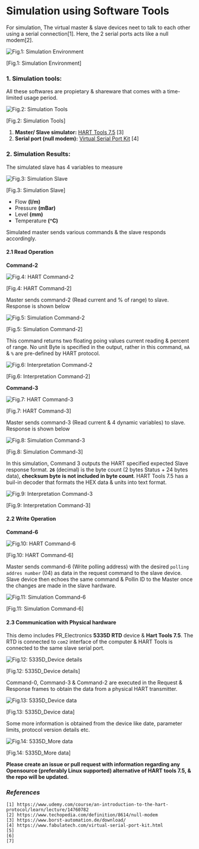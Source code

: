 # Simulation using Software Tools

For simulation, The virtual master & slave devices neet to talk to each other using a serial connection[1]. Here, the 2 serial ports acts like a null modem[2]. 

![Fig.1: Simulation Environment](https://github.com/biplabro/HART-Protocol-Internals/blob/main/02.%20Images/Simulation-Env.jpg)

[Fig.1: Simulation Environment]

### 1. Simulation tools:

All these softwares are propietary  & shareware that comes with a time-limited usage period.

![Fig.2: Simulation Tools](https://github.com/biplabro/HART-Protocol-Internals/blob/main/02.%20Images/Simulation%20Tools%20(Windows).jpg)

[Fig.2: Simulation Tools]

1. **Master/ Slave simulator:**  [HART Tools 7.5](https://www.borst-automation.de/download/) [3]
2. **Serial port (null modem):** [Virtual Serial Port Kit](https://www.fabulatech.com/virtual-serial-port-kit.html) [4]

### 2. Simulation Results:

The simulated slave has 4 variables to measure

![Fig.3: Simulation Slave](https://github.com/biplabro/HART-Protocol-Internals/blob/main/02.%20Images/Simulation-Slave.jpg)

[Fig.3: Simulation Slave]

- Flow **(l/m)**
- Pressure **(mBar)**
- Level **(mm)**
- Temperature **(^C)**

Simulated master sends various commands & the slave responds accordingly.

#### 2.1 Read Operation 

**Command-2**

![Fig.4: HART Command-2](https://github.com/biplabro/HART-Protocol-Internals/blob/main/02.%20Images/Command-2.jpg)

[Fig.4: HART Command-2]

Master sends command-2 (Read current and % of range) to slave. Response is shown below

![Fig.5: Simulation Command-2](https://github.com/biplabro/HART-Protocol-Internals/blob/main/02.%20Images/Simulation_Command-2_Hex.jpg)

[Fig.5: Simulation Command-2]

This command returns two floating poing values current reading & percent of range. No unit Byte is specified in the output, rather in this command, `mA` & `%` are pre-defined by HART protocol.

![Fig.6: Interpretation Command-2](https://github.com/biplabro/HART-Protocol-Internals/blob/main/02.%20Images/Simulation_Command-2_Formatted.jpg)

[Fig.6: Interpretation Command-2]

**Command-3**

![Fig.7: HART Command-3](https://github.com/biplabro/HART-Protocol-Internals/blob/main/02.%20Images/Command-3.jpg)

[Fig.7: HART Command-3]

Master sends command-3 (Read current & 4 dynamic variables) to slave. Response is shown below

![Fig.8: Simulation Command-3](https://github.com/biplabro/HART-Protocol-Internals/blob/main/02.%20Images/Simulation_Hexadecimal.jpg)

[Fig.8: Simulation Command-3]

In this simulation, Command 3 outputs the HART specified expected Slave response format. **`26`** (decimal) is the byte count (2 bytes Status + 24 bytes data), **checksum byte is not included in byte count**. HART Tools 7.5 has a buil-in decoder that formats the HEX data & units into text format.

![Fig.9: Interpretation Command-3](https://github.com/biplabro/HART-Protocol-Internals/blob/main/02.%20Images/Simulation_Decoded.jpg)

[Fig.9: Interpretation Command-3]

#### 2.2 Write Operation

**Command-6**

![Fig.10: HART Command-6](https://github.com/biplabro/HART-Protocol-Internals/blob/main/02.%20Images/Command-6.jpg)

[Fig.10: HART Command-6]

Master sends command-6 (Write polling address) with the desired `polling addres number` (04) as data in the request command to the slave device. Slave device then echoes the same command & Pollin ID to the Master once the changes are made in the slave hardware.

![Fig.11: Simulation Command-6](https://github.com/biplabro/HART-Protocol-Internals/blob/main/02.%20Images/Simulation_Command-6.jpg)

[Fig.11: Simulation Command-6]

#### 2.3 Communication with Physical hardware

This demo includes PR_Electronics **5335D RTD** device & **Hart Tools 7.5**. The RTD is connected to `com2` interface of the computer & HART Tools is connected to the same slave serial port.

![Fig.12: 5335D_Device details](https://github.com/biplabro/HART-Protocol-Internals/blob/main/02.%20Images/Simulation_Instrument_detail%20.jpg)

[Fig.12: 5335D_Device details]

Command-0, Command-3 & Command-2 are executed in the Request & Response frames to obtain the data from a physical HART transmitter.

![Fig.13: 5335D_Device data](https://github.com/biplabro/HART-Protocol-Internals/blob/main/02.%20Images/Simulation_Instrument_data%20.jpg)

[Fig.13: 5335D_Device data]

Some more information is obtained from the device like date, parameter limits, protocol version details etc.

![Fig.14: 5335D_More data](https://github.com/biplabro/HART-Protocol-Internals/blob/main/02.%20Images/Simulation_Instrument_more_detail.jpg)

[Fig.14: 5335D_More data]


**Please create an issue or pull request with information regarding any Opensource (preferably Linux supported) alternative of HART tools 7.5, & the repo will be updated.**



### _References_

```
[1] https://www.udemy.com/course/an-introduction-to-the-hart-protocol/learn/lecture/14760782
[2] https://www.techopedia.com/definition/8614/null-modem
[3] https://www.borst-automation.de/download/
[4] https://www.fabulatech.com/virtual-serial-port-kit.html
[5] 
[6] 
[7] 
```
